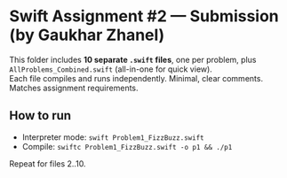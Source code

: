# Swift Assignment #2 — Submission (by Gaukhar Zhanel)

This folder includes **10 separate `.swift` files**, one per problem, plus `AllProblems_Combined.swift` (all-in-one for quick view).  
Each file compiles and runs independently. Minimal, clear comments. Matches assignment requirements.

## How to run
- Interpreter mode: `swift Problem1_FizzBuzz.swift`
- Compile: `swiftc Problem1_FizzBuzz.swift -o p1 && ./p1`

Repeat for files 2..10.
